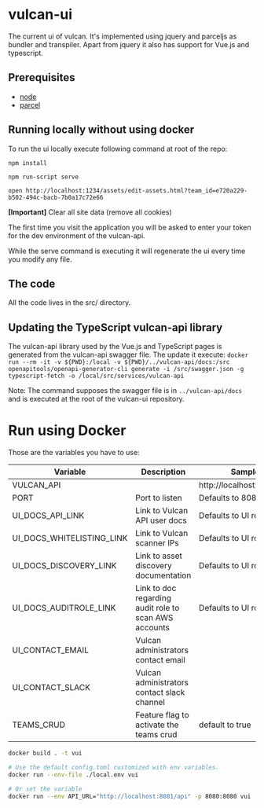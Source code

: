 # vulcan-ui
The current ui of vulcan.
It's implemented using jquery and parceljs as bundler and transpiler.
Apart from jquery it also has support for Vue.js and typescript.

 ## Prerequisites

   - [node](https://nodejs.org/en/)
   - [parcel](https://parceljs.org/getting_started.html)

## Running locally without using docker

To run the ui locally execute following command at root of the repo:

```
npm install

npm run-script serve

open http://localhost:1234/assets/edit-assets.html?team_id=e720a229-b502-494c-bacb-7b0a17c72e66

```

**[Important]** Clear all site data (remove all cookies)

The first time you visit the application you will be asked to enter your token
for the dev environment of the vulcan-api.

While the serve command is executing it will regenerate the ui every time you modify any file.

## The code

 All the code lives in the src/ directory.

## Updating the TypeScript vulcan-api library

The vulcan-api library used by the Vue.js and TypeScript pages is generated from
the vulcan-api swagger file. The update it execute:
``` docker run --rm -it -v ${PWD}:/local -v ${PWD}/../vulcan-api/docs:/src openapitools/openapi-generator-cli generate -i /src/swagger.json -g typescript-fetch -o /local/src/services/vulcan-api  ```

Note:
The command supposes the swagger file is in ```../vulcan-api/docs``` and is executed at the root of the vulcan-ui repository.


# Run using Docker

 Those are the variables you have to use:

|Variable|Description|Sample|
|---|---|---|
|VULCAN_API||http://localhost:8081/api|
|PORT|Port to listen|Defaults to 8080|
|UI_DOCS_API_LINK|Link to Vulcan API user docs|Defaults to UI root page|
|UI_DOCS_WHITELISTING_LINK|Link to Vulcan scanner IPs|Defaults to UI root page|
|UI_DOCS_DISCOVERY_LINK|Link to asset discovery documentation|Defaults to UI root page|
|UI_DOCS_AUDITROLE_LINK|Link to doc regarding audit role to scan AWS accounts|Defaults to UI root page|
|UI_CONTACT_EMAIL|Vulcan administrators contact email||
|UI_CONTACT_SLACK|Vulcan administrators contact slack channel||
|TEAMS_CRUD|Feature flag to activate the teams crud|default to true|

```bash
docker build . -t vui

# Use the default config.toml customized with env variables.
docker run --env-file ./local.env vui

# Or set the variable
docker run --env API_URL="http://localhost:8081/api" -p 8080:8080 vui
```
